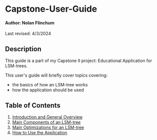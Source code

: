# Capstone-User-Guide

#### Author: Nolan Flinchum

Last revised: 4/3/2024

## Description

This guide is a part of my Capstone II project: Educational Application for LSM-trees.

This user's guide will briefly cover topics covering:
  - the basics of how an LSM-tree works
  - how the application should be used

## Table of Contents

1. [Introduction and General Overview](01_intro.md)
2. [Main Components of an LSM-tree](02_main_components.md)
3. [Main Optimizations for an LSM-tree](03_optimizations.md)
4. [How to Use the Application](04_application_guide.md)
   
